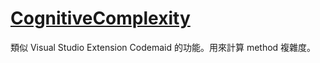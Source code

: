 # [CognitiveComplexity](https://plugins.jetbrains.com/plugin/12024-cognitivecomplexity)

類似 Visual Studio Extension Codemaid 的功能。用來計算 method 複雜度。

